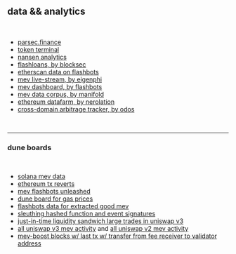## data && analytics

<br>

* [parsec.finance](https://parsec.finance/)
* [token terminal](https://tokenterminal.com/terminal)
* [nansen analytics](https://www.nansen.ai/)
* [flashloans, by blocksec](https://tools.blocksec.com/flashloan/eth)
* [etherscan data on flashbots](https://etherscan.io/blocks/label/flashbots)
* [mev live-stream, by eigenphi](https://eigenphi.io/)
* [mev dashboard, by flashbots](https://explore.flashbots.net/)
* [mev data corpus, by manifold](https://github.com/manifoldfinance/mev-corpus)
* [ethereum datafarm, by nerolation](https://github.com/Nerolation/ethereum-datafarm)
* [cross-domain arbitrage tracker, by odos](https://www.odos.xyz/arbitrage)

<br>

---

### dune boards

<br>

* [solana mev data](https://dune.com/chorus_one_research/solana-mev-data)
* [ethereum tx reverts](https://dune.com/kroeger0x/ethereum-transaction-reverts)
* [mev flashbots unleashed](https://dune.com/ivanmolto/mev-flashbots-unleashed)
* [dune board for gas prices](https://dune.com/kroeger0x/gas-prices)
* [flashbots data for extracted good mev](https://dune.com/chorus_one/ethereum-mev-data)
* [sleuthing hashed function and event signatures](https://dune.com/agaperste/event-and-function-signature-sleuthing?)
* [just-in-time liquidity sandwich large trades in uniswap v3](https://dune.com/ChainsightAnalytics/Uniswap-v3-Just-in-Time-(JIT)-Liquidity-MEV)
* [all uniswap v3 mev activity](https://dune.com/alexth/uniswap-v3-mev-activity) and [all uniswap v2 mev activity](https://dune.com/alexth/uniswap-v2-mev)
* [mev-boost blocks w/ last tx w/ transfer from fee receiver to validator address](https://dune.com/ChainsightAnalytics/mev-after-ethereum-merge)






<br>

